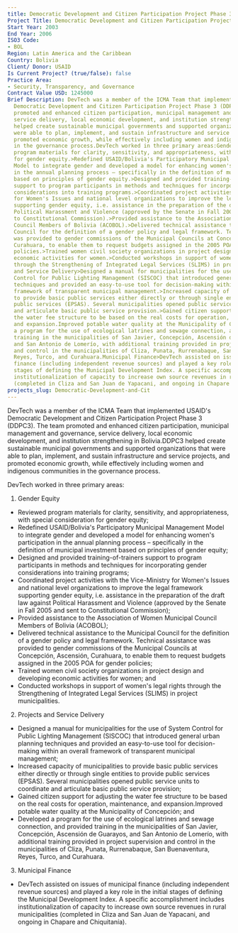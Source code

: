 ```yaml
---
title: Democratic Development and Citizen Participation Project Phase 3 (DDPC3)
Project Title: Democratic Development and Citizen Participation Project Phase 3 (DDPC3)
Start Year: 2003
End Year: 2006
ISO3 Code:
- BOL
Region: Latin America and the Caribbean
Country: Bolivia
Client/ Donor: USAID
Is Current Project? (true/false): false
Practice Area:
- Security, Transparency, and Governance
Contract Value USD: 1245000
Brief Description: DevTech was a member of the ICMA Team that implemented USAID's
  Democratic Development and Citizen Participation Project Phase 3 (DDPC3). The team
  promoted and enhanced citizen participation, municipal management and governance,
  service delivery, local economic development, and institution strengthening in Bolivia.DDPC3
  helped create sustainable municipal governments and supported organizations that
  were able to plan, implement, and sustain infrastructure and service projects, and
  promoted economic growth, while effectively including women and indigenous communities
  in the governance process.DevTech worked in three primary areas:Gender Equity>Reviewed
  program materials for clarity, sensitivity, and appropriateness, with special consideration
  for gender equity.>Redefined USAID/Bolivia's Participatory Municipal Management
  Model to integrate gender and developed a model for enhancing women's participation
  in the annual planning process – specifically in the definition of municipal investment
  based on principles of gender equity.>Designed and provided training-of-trainers
  support to program participants in methods and techniques for incorporating gender
  considerations into training programs.>Coordinated project activities with the Vice-Ministry
  for Women's Issues and national level organizations to improve the legal framework
  supporting gender equity, i.e. assistance in the preparation of the draft law against
  Political Harassment and Violence (approved by the Senate in Fall 2005 and sent
  to Constitutional Commission).>Provided assistance to the Association of Women Municipal
  Council Members of Bolivia (ACOBOL).>Delivered technical assistance to the Municipal
  Council for the definition of a gender policy and legal framework. Technical assistance
  was provided to gender commissions of the Municipal Councils at Concepción, Ascensión,
  Curahuara, to enable them to request budgets assigned in the 2005 POA for gender
  policies.>Trained women civil society organizations in project design and developing
  economic activities for women.>Conducted workshops in support of women's legal rights
  through the Strengthening of Integrated Legal Services (SLIMS) in project municipalities.Projects
  and Service Delivery>Designed a manual for municipalities for the use of System
  Control for Public Lighting Management (SISCOC) that introduced general urban planning
  techniques and provided an easy-to-use tool for decision-making within an overall
  framework of transparent municipal management.>Increased capacity of municipalities
  to provide basic public services either directly or through single entities to provide
  public services (EPSAS). Several municipalities opened public service units to coordinate
  and articulate basic public service provision.>Gained citizen support for adjusting
  the water fee structure to be based on the real costs for operation, maintenance,
  and expansion.Improved potable water quality at the Municipality of Concepción.>Developed
  a program for the use of ecological latrines and sewage connection, and provided
  training in the municipalities of San Javier, Concepción, Ascensión de Guarayos,
  and San Antonio de Lomerío, with additional training provided in project supervision
  and control in the municipalities of Cliza, Punata, Rurrenabaque, San Buenaventura,
  Reyes, Turco, and Curahuara.Municipal Finance>DevTech assisted on issues of municipal
  finance (including independent revenue sources) and played a key role in the initial
  stages of defining the Municipal Development Index. A specific accomplishment includes
  institutionalization of capacity to increase own source revenues in rural municipalities
  (completed in Cliza and San Juan de Yapacani, and ongoing in Chapare and Chiquitanía).
projects_slug: Democratic-Development-and-Cit
---
```


DevTech was a member of the ICMA Team that implemented USAID's Democratic Development and Citizen Participation Project Phase 3 (DDPC3). The team promoted and enhanced citizen participation, municipal management and governance, service delivery, local economic development, and institution strengthening in Bolivia.DDPC3 helped create sustainable municipal governments and supported organizations that were able to plan, implement, and sustain infrastructure and service projects, and promoted economic growth, while effectively including women and indigenous communities in the governance process.

DevTech worked in three primary areas:

1. Gender Equity
* Reviewed program materials for clarity, sensitivity, and appropriateness, with special consideration for gender equity;
* Redefined USAID/Bolivia's Participatory Municipal Management Model to integrate gender and developed a model for enhancing women's participation in the annual planning process – specifically in the definition of municipal investment based on principles of gender equity;
* Designed and provided training-of-trainers support to program participants in methods and techniques for incorporating gender considerations into training programs;
* Coordinated project activities with the Vice-Ministry for Women's Issues and national level organizations to improve the legal framework supporting gender equity, i.e. assistance in the preparation of the draft law against Political Harassment and Violence (approved by the Senate in Fall 2005 and sent to Constitutional Commission);
* Provided assistance to the Association of Women Municipal Council Members of Bolivia (ACOBOL);
* Delivered technical assistance to the Municipal Council for the definition of a gender policy and legal framework. Technical assistance was provided to gender commissions of the Municipal Councils at Concepción, Ascensión, Curahuara, to enable them to request budgets assigned in the 2005 POA for gender policies;
* Trained women civil society organizations in project design and developing economic activities for women; and
* Conducted workshops in support of women's legal rights through the Strengthening of Integrated Legal Services (SLIMS) in project municipalities.

2. Projects and Service Delivery

* Designed a manual for municipalities for the use of System Control for Public Lighting Management (SISCOC) that introduced general urban planning techniques and provided an easy-to-use tool for decision-making within an overall framework of transparent municipal management;
* Increased capacity of municipalities to provide basic public services either directly or through single entities to provide public services (EPSAS). Several municipalities opened public service units to coordinate and articulate basic public service provision;
* Gained citizen support for adjusting the water fee structure to be based on the real costs for operation, maintenance, and expansion.Improved potable water quality at the Municipality of Concepción; and
* Developed a program for the use of ecological latrines and sewage connection, and provided training in the municipalities of San Javier, Concepción, Ascensión de Guarayos, and San Antonio de Lomerío, with additional training provided in project supervision and control in the municipalities of Cliza, Punata, Rurrenabaque, San Buenaventura, Reyes, Turco, and Curahuara.

3. Municipal Finance

* DevTech assisted on issues of municipal finance (including independent revenue sources) and played a key role in the initial stages of defining the Municipal Development Index. A specific accomplishment includes institutionalization of capacity to increase own source revenues in rural municipalities (completed in Cliza and San Juan de Yapacani, and ongoing in Chapare and Chiquitanía).